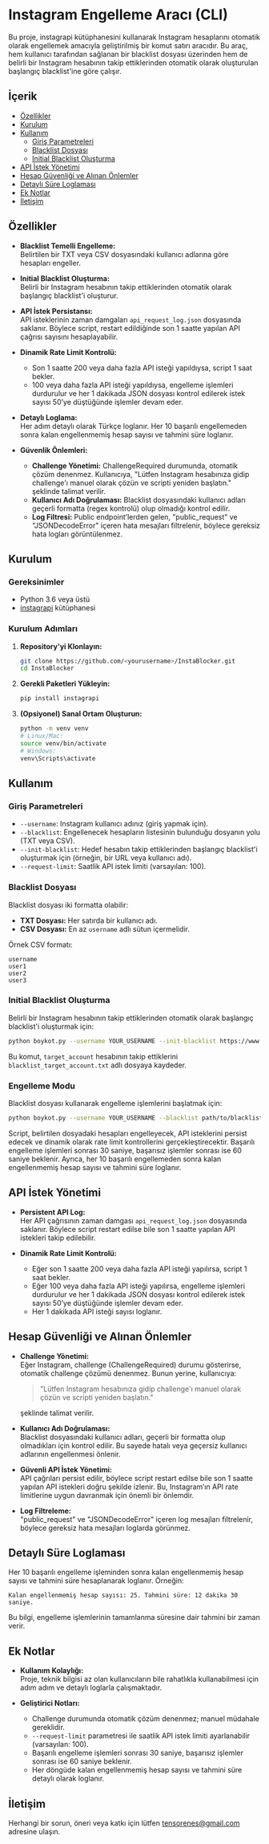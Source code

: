 # Instagram Engelleme Aracı (CLI)

Bu proje, instagrapi kütüphanesini kullanarak Instagram hesaplarını otomatik olarak engellemek amacıyla geliştirilmiş bir komut satırı aracıdır. Bu araç, hem kullanıcı tarafından sağlanan bir blacklist dosyası üzerinden hem de belirli bir Instagram hesabının takip ettiklerinden otomatik olarak oluşturulan başlangıç blacklist'ine göre çalışır.

## İçerik

- [Özellikler](#özellikler)
- [Kurulum](#kurulum)
- [Kullanım](#kullanım)
  - [Giriş Parametreleri](#giriş-parametreleri)
  - [Blacklist Dosyası](#blacklist-dosyası)
  - [Initial Blacklist Oluşturma](#initial-blacklist-oluşturma)
- [API İstek Yönetimi](#api-i̇stek-yönetimi)
- [Hesap Güvenliği ve Alınan Önlemler](#hesap-güvenliği-ve-alınan-önlemler)
- [Detaylı Süre Loglaması](#detaylı-süre-loglaması)
- [Ek Notlar](#ek-notlar)
- [İletişim](#iletişim)

## Özellikler

- **Blacklist Temelli Engelleme:**  
  Belirtilen bir TXT veya CSV dosyasındaki kullanıcı adlarına göre hesapları engeller.

- **Initial Blacklist Oluşturma:**  
  Belirli bir Instagram hesabının takip ettiklerinden otomatik olarak başlangıç blacklist'i oluşturur.

- **API İstek Persistansı:**  
  API isteklerinin zaman damgaları `api_request_log.json` dosyasında saklanır. Böylece script, restart edildiğinde son 1 saatte yapılan API çağrısı sayısını hesaplayabilir.

- **Dinamik Rate Limit Kontrolü:**  
  - Son 1 saatte 200 veya daha fazla API isteği yapıldıysa, script 1 saat bekler.  
  - 100 veya daha fazla API isteği yapıldıysa, engelleme işlemleri durdurulur ve her 1 dakikada JSON dosyası kontrol edilerek istek sayısı 50’ye düştüğünde işlemler devam eder.

- **Detaylı Loglama:**  
  Her adım detaylı olarak Türkçe loglanır. Her 10 başarılı engellemeden sonra kalan engellenmemiş hesap sayısı ve tahmini süre loglanır.

- **Güvenlik Önlemleri:**  
  - **Challenge Yönetimi:** ChallengeRequired durumunda, otomatik çözüm denenmez. Kullanıcıya, "Lütfen Instagram hesabınıza gidip challenge'ı manuel olarak çözün ve scripti yeniden başlatın." şeklinde talimat verilir.  
  - **Kullanıcı Adı Doğrulaması:** Blacklist dosyasındaki kullanıcı adları geçerli formatta (regex kontrolü) olup olmadığı kontrol edilir.  
  - **Log Filtresi:** Public endpoint’lerden gelen, "public_request" ve "JSONDecodeError" içeren hata mesajları filtrelenir, böylece gereksiz hata logları görüntülenmez.

## Kurulum

### Gereksinimler

- Python 3.6 veya üstü  
- [instagrapi](https://github.com/adw0rd/instagrapi) kütüphanesi

### Kurulum Adımları

1. **Repository'yi Klonlayın:**

   ```bash
   git clone https://github.com/<yourusername>/InstaBlocker.git
   cd InstaBlocker
   ```

2. **Gerekli Paketleri Yükleyin:**

   ```bash
   pip install instagrapi
   ```

3. **(Opsiyonel) Sanal Ortam Oluşturun:**

   ```bash
   python -m venv venv
   # Linux/Mac:
   source venv/bin/activate
   # Windows:
   venv\Scripts\activate
   ```

## Kullanım

### Giriş Parametreleri

- `--username`: Instagram kullanıcı adınız (giriş yapmak için).
- `--blacklist`: Engellenecek hesapların listesinin bulunduğu dosyanın yolu (TXT veya CSV).
- `--init-blacklist`: Hedef hesabın takip ettiklerinden başlangıç blacklist'i oluşturmak için (örneğin, bir URL veya kullanıcı adı).
- `--request-limit`: Saatlik API istek limiti (varsayılan: 100).

### Blacklist Dosyası

Blacklist dosyası iki formatta olabilir:

- **TXT Dosyası:** Her satırda bir kullanıcı adı.
- **CSV Dosyası:** En az `username` adlı sütun içermelidir.

Örnek CSV formatı:

```csv
username
user1
user2
user3
```

### Initial Blacklist Oluşturma

Belirli bir Instagram hesabının takip ettiklerinden otomatik olarak başlangıç blacklist'i oluşturmak için:

```bash
python boykot.py --username YOUR_USERNAME --init-blacklist https://www.instagram.com/target_account/
```

Bu komut, `target_account` hesabının takip ettiklerini `blacklist_target_account.txt` adlı dosyaya kaydeder.

### Engelleme Modu

Blacklist dosyası kullanarak engelleme işlemlerini başlatmak için:

```bash
python boykot.py --username YOUR_USERNAME --blacklist path/to/blacklist.txt --request-limit 100
```

Script, belirtilen dosyadaki hesapları engelleyecek, API isteklerini persist edecek ve dinamik olarak rate limit kontrollerini gerçekleştirecektir. Başarılı engelleme işlemleri sonrası 30 saniye, başarısız işlemler sonrası ise 60 saniye beklenir. Ayrıca, her 10 başarılı engellemeden sonra kalan engellenmemiş hesap sayısı ve tahmini süre loglanır.

## API İstek Yönetimi

- **Persistent API Log:**  
  Her API çağrısının zaman damgası `api_request_log.json` dosyasında saklanır. Böylece script restart edilse bile son 1 saatte yapılan API istekleri takip edilebilir.

- **Dinamik Rate Limit Kontrolü:**  
  - Eğer son 1 saatte 200 veya daha fazla API isteği yapılırsa, script 1 saat bekler.
  - Eğer 100 veya daha fazla API isteği yapılırsa, engelleme işlemleri durdurulur ve her 1 dakikada JSON dosyası kontrol edilerek istek sayısı 50’ye düştüğünde işlemler devam eder.
  - Her 1 dakikada API isteği sayısı loglanır.

## Hesap Güvenliği ve Alınan Önlemler

- **Challenge Yönetimi:**  
  Eğer Instagram, challenge (ChallengeRequired) durumu gösterirse, otomatik challenge çözümü denenmez. Bunun yerine, kullanıcıya:

  > "Lütfen Instagram hesabınıza gidip challenge'ı manuel olarak çözün ve scripti yeniden başlatın."

  şeklinde talimat verilir.

- **Kullanıcı Adı Doğrulaması:**  
  Blacklist dosyasındaki kullanıcı adları, geçerli bir formatta olup olmadıkları için kontrol edilir. Bu sayede hatalı veya geçersiz kullanıcı adlarının engellenmesi önlenir.

- **Güvenli API İstek Yönetimi:**  
  API çağrıları persist edilir, böylece script restart edilse bile son 1 saatte yapılan API istekleri doğru şekilde izlenir. Bu, Instagram’ın API rate limitlerine uygun davranmak için önemli bir önlemdir.

- **Log Filtreleme:**  
  "public_request" ve "JSONDecodeError" içeren log mesajları filtrelenir, böylece gereksiz hata mesajları loglarda görünmez.

## Detaylı Süre Loglaması

Her 10 başarılı engelleme işleminden sonra kalan engellenmemiş hesap sayısı ve tahmini süre hesaplanarak loglanır. Örneğin:

```
Kalan engellenmemiş hesap sayısı: 25. Tahmini süre: 12 dakika 30 saniye.
```

Bu bilgi, engelleme işlemlerinin tamamlanma süresine dair tahmini bir zaman verir.

## Ek Notlar

- **Kullanım Kolaylığı:**  
  Proje, teknik bilgisi az olan kullanıcıların bile rahatlıkla kullanabilmesi için adım adım ve detaylı loglarla çalışmaktadır.

- **Geliştirici Notları:**  
  - Challenge durumunda otomatik çözüm denenmez; manuel müdahale gereklidir.
  - `--request-limit` parametresi ile saatlik API istek limiti ayarlanabilir (varsayılan: 100).
  - Başarılı engelleme işlemleri sonrası 30 saniye, başarısız işlemler sonrası ise 60 saniye beklenir.
  - Her döngüde kalan engellenmemiş hesap sayısı ve tahmini süre detaylı olarak loglanır.

## İletişim

Herhangi bir sorun, öneri veya katkı için lütfen [tensorenes@gmail.com](mailto:tensorenes@gmail.com) adresine ulaşın.
